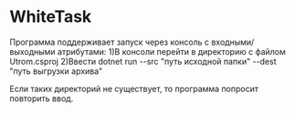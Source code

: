 # WhiteTask
Программа поддерживает запуск через консоль с входными/выходными атрибутами: 
1)В консоли перейти в директорию с файлом Utrom.csproj 
2)Ввести dotnet run --src "путь исходной папки" --dest "путь выгрузки архива"

Если таких директорий не существует, то программа попросит повторить ввод.
 
